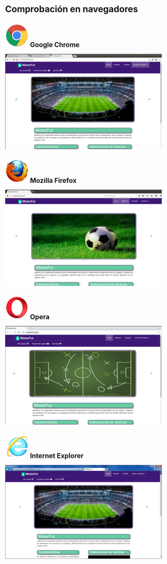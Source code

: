 Comprobación en navegadores
========================================

![Chrome](images/chrome-icono.png) Google Chrome
-------------------------------------------------

![Comprobación Chrome](images/chrome.png)

![Firefox](images/firefox-icono.png) Mozilla Firefox
---------------------------------------------------

![Comprobación Firefox](images/firefox.png)

![Opera](images/opera-icono.png) Opera
-------------------------------------

![Comprobación Opera](images/opera.png)

![Explorer](images/explorer-icono.png) Internet Explorer
--------------------------------------------

![Comprobación Explorer](images/explorer.png)
